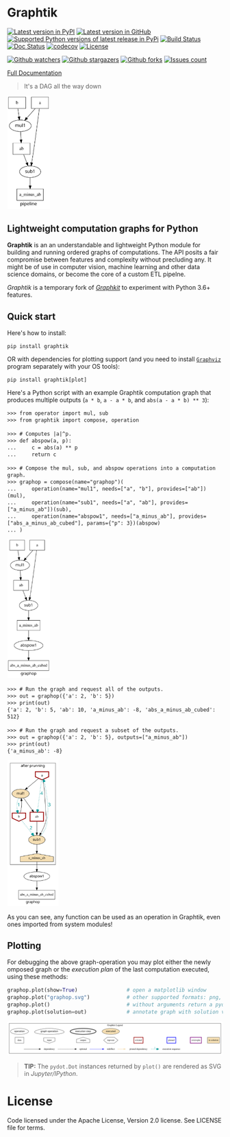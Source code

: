 # Graphtik

[![Latest version in PyPI](https://img.shields.io/pypi/v/graphtik.svg?label=PyPi%20version)](https://img.shields.io/pypi/v/graphtik.svg?label=PyPi%20version)
[![Latest version in GitHub](https://img.shields.io/github/v/release/pygraphkit/graphtik.svg?label=GitHub%20release&include_prereleases)](https://img.shields.io/github/v/release/pygraphkit/graphtik.svg?label=GitHub%20release&include_prereleases)
[![Supported Python versions of latest release in PyPi](https://img.shields.io/pypi/pyversions/graphtik.svg?label=Python)](https://img.shields.io/pypi/pyversions/graphtik.svg?label=Python)
[![Build Status](https://travis-ci.org/pygraphkit/graphtik.svg?branch=master)](https://travis-ci.org/pygraphkit/graphtik)
[![Doc Status](https://readthedocs.org/projects/graphtik/badge.svg?branch=master)](https://graphtik.readthedocs.io/)
[![codecov](https://codecov.io/gh/pygraphkit/graphtik/branch/master/graph/badge.svg)](https://codecov.io/gh/pygraphkit/graphtik)
[![License](https://img.shields.io/pypi/l/graphtik.svg)](https://img.shields.io/pypi/l/graphtik.svg)

[![Github watchers](https://img.shields.io/github/watchers/pygraphkit/graphtik.svg?style=social)](https://img.shields.io/github/watchers/pygraphkit/graphtik.svg?style=social)
[![Github stargazers](https://img.shields.io/github/stars/pygraphkit/graphtik.svg?style=social)](https://img.shields.io/github/stars/pygraphkit/graphtik.svg?style=social)
[![Github forks](https://img.shields.io/github/forks/pygraphkit/graphtik.svg?style=social)](https://img.shields.io/github/forks/pygraphkit/graphtik.svg?style=social)
[![Issues count](http://img.shields.io/github/issues/pygraphkit/graphtik.svg?style=social)](http://img.shields.io/github/issues/pygraphkit/graphtik.svg?style=social)

[Full Documentation](https://pythonhosted.org/graphtik/)

> It's a DAG all the way down

<img src="docs/source/images/barebone_2ops.svg" width=100
 alt="simple graphtik computation">

## Lightweight computation graphs for Python

**Graphtik** is an an understandable and lightweight Python module for building and running
ordered graphs of computations.
The API posits a fair compromise between features and complexity without precluding any.
It might be of use in computer vision, machine learning and other data science domains,
or become the core of a custom ETL pipelne.

*Graphtik* is a temporary fork of [*Graphkit*](https://github.com/yahoo/graphkit)
to experiment with Python 3.6+ features.


## Quick start

Here's how to install:

    pip install graphtik

OR with dependencies for plotting support (and you need to install [`Graphviz`](https://graphviz.org)
program separately with your OS tools):

    pip install graphtik[plot]

Here's a Python script with an example Graphtik computation graph that produces
multiple outputs (`a * b`, `a - a * b`, and `abs(a - a * b) ** 3`):

    >>> from operator import mul, sub
    >>> from graphtik import compose, operation

    >>> # Computes |a|^p.
    >>> def abspow(a, p):
    ...     c = abs(a) ** p
    ...     return c

    >>> # Compose the mul, sub, and abspow operations into a computation graph.
    >>> graphop = compose(name="graphop")(
    ...     operation(name="mul1", needs=["a", "b"], provides=["ab"])(mul),
    ...     operation(name="sub1", needs=["a", "ab"], provides=["a_minus_ab"])(sub),
    ...     operation(name="abspow1", needs=["a_minus_ab"], provides=["abs_a_minus_ab_cubed"], params={"p": 3})(abspow)
    ... )

<img src="docs/source/images/barebone_3ops.svg" width=100
alt="simple graphtik computation">

    >>> # Run the graph and request all of the outputs.
    >>> out = graphop({'a': 2, 'b': 5})
    >>> print(out)
    {'a': 2, 'b': 5, 'ab': 10, 'a_minus_ab': -8, 'abs_a_minus_ab_cubed': 512}

    >>> # Run the graph and request a subset of the outputs.
    >>> out = graphop({'a': 2, 'b': 5}, outputs=["a_minus_ab"])
    >>> print(out)
    {'a_minus_ab': -8}

<img src="docs/source/images/executed_3ops.svg" width=120
 alt="simple graphtik computation">

As you can see, any function can be used as an operation in Graphtik, even ones imported from system modules!


## Plotting

For debugging the above graph-operation you may plot either the newly omposed graph or the *execution plan* of the last computation executed,
using these methods:

```python
graphop.plot(show=True)                # open a matplotlib window
graphop.plot("graphop.svg")            # other supported formats: png, jpg, pdf, ...
graphop.plot()                         # without arguments return a pydot.DOT object
graphop.plot(solution=out)             # annotate graph with solution values
```

![Graphtik Legend](docs/source/images/GraphtikLegend.svg "Graphtik Legend")

> **TIP:** The `pydot.Dot` instances returned by `plot()` are rendered as SVG in *Jupyter/IPython*.

# License

Code licensed under the Apache License, Version 2.0 license. See LICENSE file for terms.
